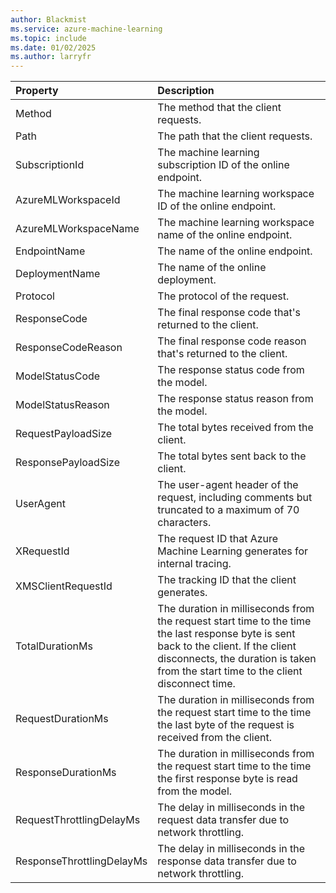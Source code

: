 ```yaml
---
author: Blackmist
ms.service: azure-machine-learning
ms.topic: include
ms.date: 01/02/2025
ms.author: larryfr
---
```


| Property | Description |
|:--- |:--- |
| Method | The method that the client requests. |
| Path | The path that the client requests. |
| SubscriptionId | The machine learning subscription ID of the online endpoint. |
| AzureMLWorkspaceId | The machine learning workspace ID of the online endpoint. |
| AzureMLWorkspaceName | The machine learning workspace name of the online endpoint. |
| EndpointName | The name of the online endpoint. |
| DeploymentName | The name of the online deployment. |
| Protocol | The protocol of the request. |
| ResponseCode | The final response code that's returned to the client. |
| ResponseCodeReason | The final response code reason that's returned to the client. |
| ModelStatusCode | The response status code from the model. |
| ModelStatusReason | The response status reason from the model. |
| RequestPayloadSize | The total bytes received from the client. |
| ResponsePayloadSize | The total bytes sent back to the client. |
| UserAgent | The user-agent header of the request, including comments but truncated to a maximum of 70 characters. |
| XRequestId | The request ID that Azure Machine Learning generates for internal tracing. |
| XMSClientRequestId | The tracking ID that the client generates. |
| TotalDurationMs | The duration in milliseconds from the request start time to the time the last response byte is sent back to the client. If the client disconnects, the duration is taken from the start time to the client disconnect time. |
| RequestDurationMs | The duration in milliseconds from the request start time to the time the last byte of the request is received from the client. |
| ResponseDurationMs | The duration in milliseconds from the request start time to the time the first response byte is read from the model. |
| RequestThrottlingDelayMs | The delay in milliseconds in the request data transfer due to network throttling. |
| ResponseThrottlingDelayMs | The delay in milliseconds in the response data transfer due to network throttling. |